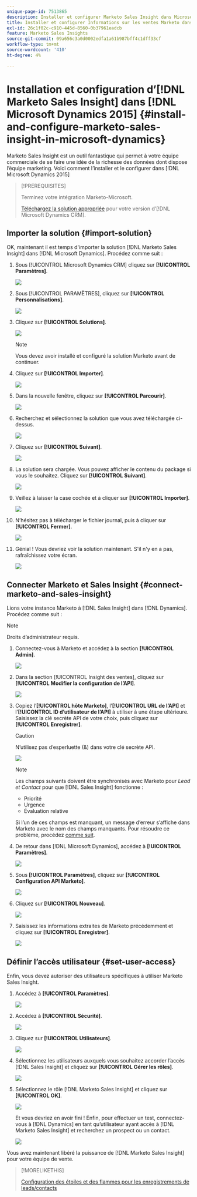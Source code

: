 ```yaml
---
unique-page-id: 7513865
description: Installer et configurer Marketo Sales Insight dans Microsoft Dynamics 2015 - Documents Marketo - Documentation du produit
title: Installer et configurer Informations sur les ventes Marketo dans Microsoft Dynamics 2015
exl-id: 26c1f02c-c910-445d-8560-0b37961eadcb
feature: Marketo Sales Insights
source-git-commit: 09a656c3a0d0002edfa1a61b987bff4c1dff33cf
workflow-type: tm+mt
source-wordcount: '410'
ht-degree: 4%

---
```


# Installation et configuration d’[!DNL Marketo Sales Insight] dans [!DNL Microsoft Dynamics 2015] {#install-and-configure-marketo-sales-insight-in-microsoft-dynamics}

Marketo Sales Insight est un outil fantastique qui permet à votre équipe commerciale de se faire une idée de la richesse des données dont dispose l’équipe marketing. Voici comment l’installer et le configurer dans [!DNL Microsoft Dynamics 2015]

>[!PREREQUISITES]
>
>Terminez votre intégration Marketo-Microsoft.
>
>[Téléchargez la solution appropriée](/help/marketo/product-docs/marketo-sales-insight/msi-for-microsoft-dynamics/installing/download-the-marketo-sales-insight-solution-for-microsoft-dynamics.md) pour votre version d’[!DNL Microsoft Dynamics CRM].

## Importer la solution {#import-solution}

OK, maintenant il est temps d&#39;importer la solution [!DNL Marketo Sales Insight] dans [!DNL Microsoft Dynamics]. Procédez comme suit :

1. Sous [!UICONTROL Microsoft Dynamics CRM] cliquez sur **[!UICONTROL Paramètres]**.

   ![](assets/image2014-12-12-9-3a4-3a56.png)

1. Sous [!UICONTROL PARAMÈTRES], cliquez sur **[!UICONTROL Personnalisations]**.

   ![](assets/image2015-4-29-14-3a22-3a1.png)

1. Cliquez sur **[!UICONTROL Solutions]**.

   ![](assets/image2014-12-12-9-3a5-3a17.png)

   >[!NOTE]
   >
   >Vous devez avoir installé et configuré la solution Marketo avant de continuer.

1. Cliquez sur **[!UICONTROL Importer]**.

   ![](assets/image2014-12-12-9-3a5-3a27.png)

1. Dans la nouvelle fenêtre, cliquez sur **[!UICONTROL Parcourir]**.

   ![](assets/image2014-12-12-9-3a5-3a36.png)

1. Recherchez et sélectionnez la solution que vous avez téléchargée ci-dessus.

   ![](assets/image2014-12-12-9-3a5-3a45.png)

1. Cliquez sur **[!UICONTROL Suivant]**.

   ![](assets/image2014-12-12-9-3a5-3a55.png)

1. La solution sera chargée. Vous pouvez afficher le contenu du package si vous le souhaitez. Cliquez sur **[!UICONTROL Suivant]**.

   ![](assets/image2014-12-12-9-3a6-3a10.png)

1. Veillez à laisser la case cochée et à cliquer sur **[!UICONTROL Importer]**.

   ![](assets/image2014-12-12-9-3a6-3a19.png)

1. N’hésitez pas à télécharger le fichier journal, puis à cliquer sur **[!UICONTROL Fermer]**.

   ![](assets/image2014-12-12-9-3a6-3a29.png)

1. Génial ! Vous devriez voir la solution maintenant. S&#39;il n&#39;y en a pas, rafraîchissez votre écran.

   ![](assets/image2014-12-12-9-3a6-3a40.png)

## Connecter Marketo et Sales Insight {#connect-marketo-and-sales-insight}

Lions votre instance Marketo à [!DNL Sales Insight] dans [!DNL Dynamics]. Procédez comme suit :

>[!NOTE]
>
>Droits d’administrateur requis.

1. Connectez-vous à Marketo et accédez à la section **[!UICONTROL Admin]**.

   ![](assets/image2014-12-12-9-3a6-3a50.png)

1. Dans la section [!UICONTROL Insight des ventes], cliquez sur **[!UICONTROL Modifier la configuration de l’API]**.

   ![](assets/image2014-12-12-9-3a7-3a0.png)

1. Copiez l’**[!UICONTROL hôte Marketo]**, l’**[!UICONTROL URL de l’API]** et l’**[!UICONTROL ID d’utilisateur de l’API]** à utiliser à une étape ultérieure. Saisissez la clé secrète API de votre choix, puis cliquez sur **[!UICONTROL Enregistrer]**.

   >[!CAUTION]
   >
   >N’utilisez pas d’esperluette (&amp;) dans votre clé secrète API.

   ![](assets/image2014-12-12-9-3a7-3a9.png)

   >[!NOTE]
   >
   >Les champs suivants doivent être synchronisés avec Marketo pour *Lead et Contact* pour que [!DNL Sales Insight] fonctionne :
   >
   >* Priorité
   >* Urgence
   >* Évaluation relative
   >
   >Si l’un de ces champs est manquant, un message d’erreur s’affiche dans Marketo avec le nom des champs manquants. Pour résoudre ce problème, procédez [comme suit](/help/marketo/product-docs/marketo-sales-insight/msi-for-microsoft-dynamics/setting-up-and-using/required-fields-for-syncing-marketo-with-dynamics.md).

1. De retour dans [!DNL Microsoft Dynamics], accédez à **[!UICONTROL Paramètres]**.

   ![](assets/image2014-12-12-9-3a7-3a25.png)

1. Sous **[!UICONTROL Paramètres]**, cliquez sur **[!UICONTROL Configuration API Marketo]**.

   ![](assets/image2014-12-12-9-3a7-3a34.png)

1. Cliquez sur **[!UICONTROL Nouveau]**.

   ![](assets/image2014-12-12-9-3a8-3a8.png)

1. Saisissez les informations extraites de Marketo précédemment et cliquez sur **[!UICONTROL Enregistrer]**.

   ![](assets/image2014-12-12-9-3a8-3a17.png)

## Définir l’accès utilisateur {#set-user-access}

Enfin, vous devez autoriser des utilisateurs spécifiques à utiliser Marketo Sales Insight.

1. Accédez à **[!UICONTROL Paramètres]**.

   ![](assets/image2014-12-12-9-3a8-3a34.png)

1. Accédez à **[!UICONTROL Sécurité]**.

   ![](assets/image2015-4-29-14-3a56-3a33.png)

1. Cliquez sur **[!UICONTROL Utilisateurs]**.

   ![](assets/image2015-4-29-14-3a57-3a46.png)

1. Sélectionnez les utilisateurs auxquels vous souhaitez accorder l’accès [!DNL Sales Insight] et cliquez sur **[!UICONTROL Gérer les rôles]**.

   ![](assets/image2015-4-29-14-3a59-3a31.png)

1. Sélectionnez le rôle [!DNL Marketo Sales Insight] et cliquez sur **[!UICONTROL OK]**.

   ![](assets/image2014-12-12-9-3a9-3a22.png)

   Et vous devriez en avoir fini ! Enfin, pour effectuer un test, connectez-vous à [!DNL Dynamics] en tant qu’utilisateur ayant accès à [!DNL Marketo Sales Insight] et recherchez un prospect ou un contact.

   ![](assets/image2015-4-29-15-3a2-3a27.png)

Vous avez maintenant libéré la puissance de [!DNL Marketo Sales Insight] pour votre équipe de vente.

>[!MORELIKETHIS]
>
>[Configuration des étoiles et des flammes pour les enregistrements de leads/contacts](/help/marketo/product-docs/marketo-sales-insight/msi-for-microsoft-dynamics/setting-up-and-using/setting-up-stars-and-flames-for-lead-contact-records.md)
